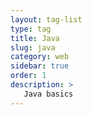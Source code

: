 ```yaml
---
layout: tag-list
type: tag
title: Java
slug: java
category: web
sidebar: true
order: 1
description: >
   Java basics
---
```

